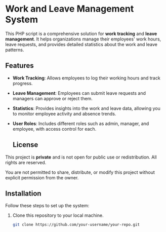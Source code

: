# Work and Leave Management System

This PHP script is a comprehensive solution for **work tracking** and **leave management**. It helps organizations manage their employees' work hours, leave requests, and provides detailed statistics about the work and leave patterns.

## Features

- **Work Tracking**: Allows employees to log their working hours and track progress.
- **Leave Management**: Employees can submit leave requests and managers can approve or reject them.
- **Statistics**: Provides insights into the work and leave data, allowing you to monitor employee activity and absence trends.
- **User Roles**: Includes different roles such as admin, manager, and employee, with access control for each.
  
  ## License

This project is **private** and is not open for public use or redistribution. All rights are reserved. 

You are not permitted to share, distribute, or modify this project without explicit permission from the owner.

## Installation

Follow these steps to set up the system:

1. Clone this repository to your local machine.
   ```bash
   git clone https://github.com/your-username/your-repo.git

